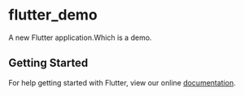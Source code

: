 # flutter_demo

A new Flutter application.Which is a demo.

## Getting Started

For help getting started with Flutter, view our online
[documentation](https://flutter.io/).
